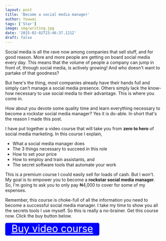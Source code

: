 ```yaml
---
layout: post
title: 'Become a social media manager'
author: Youwai
tags: ['Star']
image: img/writing.jpg
date: '2015-02-02T23:46:37.121Z'
draft: false
---
```


Social media is all the rave now among companies that sell stuff, and for good reason. More and more people are getting on board social media every day. This means that the volume of people a company can jump in front of, through social media, is actively growing! And who doesn't want to partake of that goodness?

But here's the thing, most companies already have their hands full and simply can't manage a social media presence. Others simply lack the know-how necessary to use social media to their advantage. This is where you come in.

How about you devote some quality time and learn everything necessary to become a rockstar social media manager? Yes it is do-able. In short that's the reason I made this post.

I have put together a video course that will take you from **zero to hero** of social media marketing. In this course I explain,

- What a social media manager does
- The 3 things necessary to succeed in this role
- How to set your price
- How to employ and train assistants, and
- The secret software tools that automate your work

This is a premium course I could easily sell for loads of cash. But I won't. My goal is to empower you to become a **rockstar social media manager**. So, I'm going to ask you to only pay &#x20A6;4,000 to cover for some of my expenses.

Remember, this course is choke-full of all the information you need to become a successful social media manager. I take my time to show you all the secrets tools I use myself. So this is really a no-brainer. Get this course now. Click the buy button below.

<a href='#' style='display: inline-block;
  margin: 0 0 0 0px;
  padding: 0 20px;
  height: 41px;
  outline: none;
  color: #fff;
  font-size: 2rem;
  line-height: 37px;
  font-weight: 400;
  text-align: center;
  text-shadow: 0 -1px 0 rgba(0, 0, 0, 0.1);
 background: blue;
  border-radius: 5px;
  box-shadow: 0 0 0 1px inset rgba(0, 0, 0, 0.14)'>Buy video course</a>
